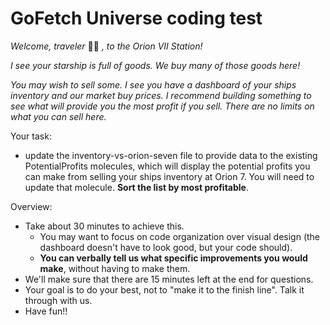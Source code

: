 # GoFetch Universe coding test

_Welcome, traveler_ 👩‍🚀 _, to the Orion VII Station!_

_I see your starship is full of goods. We buy many of those goods here!_

_You may wish to sell some. I see you have a dashboard of your ships inventory and our market buy prices. I recommend building something to see what will provide you the most profit if you sell. There are no limits on what you can sell here._

Your task:

- update the inventory-vs-orion-seven file to provide data to the existing PotentialProfits molecules, which will display the potential profits you can make from selling your ships inventory at Orion 7. You will need to update that molecule. **Sort the list by most profitable**.

Overview:

- Take about 30 minutes to achieve this.
  - You may want to focus on code organization over visual design (the dashboard doesn't have to look good, but your code should).
  - **You can verbally tell us what specific improvements you would make**, without having to make them.
- We'll make sure that there are 15 minutes left at the end for questions.
- Your goal is to do your best, not to "make it to the finish line". Talk it through with us.
- Have fun!!
